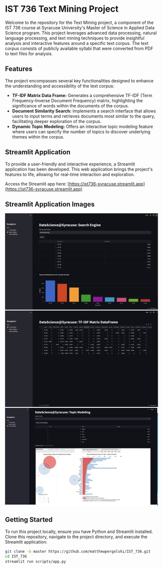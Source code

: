 # IST 736 Text Mining Project

Welcome to the repository for the Text Mining project, a component of the IST 736 course at Syracuse University's Master of Science in Applied Data Science program. This project leverages advanced data processing, natural language processing, and text mining techniques to provide insightful analysis and interactive features around a specific text corpus. The text corpus consists of publicly available syllabi that were converted from PDF to text files for analysis.

## Features

The project encompasses several key functionalities designed to enhance the understanding and accessibility of the text corpus:

- **TF-IDF Matrix Data Frame:** Generates a comprehensive TF-IDF (Term Frequency-Inverse Document Frequency) matrix, highlighting the significance of words within the documents of the corpus.
- **Document Similarity Search:** Implements a search interface that allows users to input terms and retrieves documents most similar to the query, facilitating deeper exploration of the corpus.
- **Dynamic Topic Modeling:** Offers an interactive topic modeling feature where users can specify the number of topics to discover underlying themes within the corpus.

## Streamlit Application

To provide a user-friendly and interactive experience, a Streamlit application has been developed. This web application brings the project's features to life, allowing for real-time interaction and exploration.

Access the Streamlit app here: [https://ist736-syracuse.streamlit.app](https://ist736-syracuse.streamlit.app)

## Streamlit Application Images

![Streamlit Search Engine](./streamlit_search_engine.png)
![Streamlit TI-IDF Matrix](./streamlit_tfidf_matrix.png)
![Streamlit Topic Model](./streamlit_topic_model.png)

## Getting Started

To run this project locally, ensure you have Python and Streamlit installed. Clone this repository, navigate to the project directory, and execute the Streamlit application:

```bash
git clone -b master https://github.com/matthewpergolski/IST_736.git
cd IST_736
streamlit run scripts/app.py
